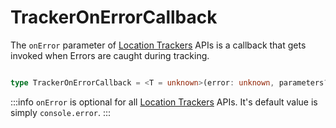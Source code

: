 # TrackerOnErrorCallback

The `onError` parameter of [Location Trackers](/tracking/api-reference/location-trackers/overview.md) APIs is a callback that gets invoked when Errors are caught during tracking. 

```typescript jsx

type TrackerOnErrorCallback = <T = unknown>(error: unknown, parameters?: T) => void

```
:::info
`onError` is optional for all [Location Trackers](/tracking/api-reference/location-trackers/overview.md) APIs. It's default value is simply `console.error`.
:::